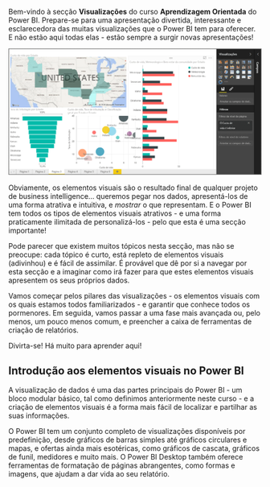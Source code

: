 Bem-vindo à secção **Visualizações** do curso **Aprendizagem Orientada** do Power BI. Prepare-se para uma apresentação divertida, interessante e esclarecedora das muitas visualizações que o Power BI tem para oferecer. E não estão aqui todas elas - estão sempre a surgir novas apresentações!

![](media/3-1-intro-visualizations/3-1_1.png)

Obviamente, os elementos visuais são o resultado final de qualquer projeto de business intelligence… queremos pegar nos dados, apresentá-los de uma forma atrativa e intuitiva, e *mostrar* o que representam. E o Power BI tem todos os tipos de elementos visuais atrativos - e uma forma praticamente ilimitada de personalizá-los - pelo que esta é uma secção importante!

Pode parecer que existem muitos tópicos nesta secção, mas não se preocupe: cada tópico é curto, está repleto de elementos visuais (adivinhou) e é fácil de assimilar. É provável que dê por si a navegar por esta secção e a imaginar como irá fazer para que estes elementos visuais apresentem os seus próprios dados.

Vamos começar pelos pilares das visualizações - os elementos visuais com os quais estamos todos familiarizados - e garantir que conhece todos os pormenores. Em seguida, vamos passar a uma fase mais avançada ou, pelo menos, um pouco menos comum, e preencher a caixa de ferramentas de criação de relatórios.

Divirta-se! Há muito para aprender aqui!

## <a name="introduction-to-visuals-in-power-bi"></a>Introdução aos elementos visuais no Power BI
A visualização de dados é uma das partes principais do Power BI - um bloco modular básico, tal como definimos anteriormente neste curso - e a criação de elementos visuais é a forma mais fácil de localizar e partilhar as suas informações.

O Power BI tem um conjunto completo de visualizações disponíveis por predefinição, desde gráficos de barras simples até gráficos circulares e mapas, e ofertas ainda mais esotéricas, como gráficos de cascata, gráficos de funil, medidores e muito mais. O Power BI Desktop também oferece ferramentas de formatação de páginas abrangentes, como formas e imagens, que ajudam a dar vida ao seu relatório.

